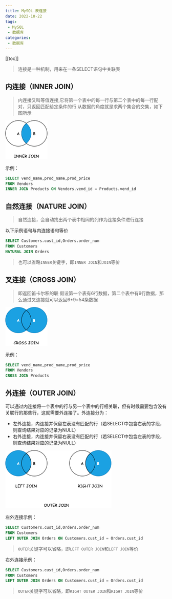 ```yaml
---
title: MySQL-表连接
date: 2022-10-22
tags:
 - MySQL
 - 数据库
categories:
 - 数据库
---
```


<!-- more -->

[[toc]]

> 连接是一种机制，用来在一条SELECT语句中关联表

## 内连接（INNER JOIN）

> 内连接又叫等值连接,它将第一个表中的每一行与第二个表中的每一行配对，只返回匹配给定条件的行
> 从数据的角度就是求两个集合的交集，如下图所示

![内连接](./images/inner-join.png)

示例：

```sql
SELECT vend_name,prod_name,prod_price
FROM Vendors
INNER JOIN Products ON Vendors.vend_id = Products.vend_id
```

## 自然连接（NATURE JOIN）

> 自然连接，会自动找出两个表中相同的列作为连接条件进行连接

以下示例语句与内连接语句等价

```sql
SELECT Customers.cust_id,Orders.order_num
FROM Customers
NATURAL JOIN Orders
```

> 也可以省略`INNER`关键字，即`INNER JOIN`和`JOIN`等价

## 叉连接（CROSS JOIN）

> 即返回笛卡尔积的联
> 假设第一个表有6行数据，第二个表中有9行数据，那么通过叉连接就可以返回6*9=54条数据

![叉连接](./images/cross-join.png)

示例：

```sql
SELECT vend_name,prod_name,prod_price
FROM Vendors
CROSS JOIN Products
```

## 外连接（OUTER JOIN）

可以通过内连接将一个表中的行与另一个表中的行相关联，但有时候需要包含没有关联行的那些行，这就需要外连接了。外连接分为：

- 左外连接，内连接并保留左表没有匹配的行（若SELECT中包含右表的字段，则查询结果对应的记录为NULL）
- 右外连接，内连接并保留右表没有匹配的行（若SELECT中包含左表的字段，则查询结果对应的记录为NULL）

![外连接](./images/outer-join.png)

左外连接示例：

```sql
SELECT Customers.cust_id,Orders.order_num
FROM Customers
LEFT OUTER JOIN Orders ON Customers.cust_id = Orders.cust_id
```

> `OUTER`关键字可以省略，即`LEFT OUTER JOIN`和`LEFT JOIN`等价

右外连接示例：

```sql
SELECT Customers.cust_id,Orders.order_num
FROM Customers
LEFT OUTER JOIN Orders ON Customers.cust_id = Orders.cust_id
```

> `OUTER`关键字可以省略，即`RIGHT OUTER JOIN`和`RIGHT JOIN`等价
